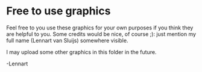 # Free to use graphics

Feel free to you use these graphics for your own purposes if you think they are helpful to you. Some credits would be nice, of course ;): just mention my full name (Lennart van Sluijs) somewhere visible.

I may upload some other graphics in this folder in the future.

-Lennart
